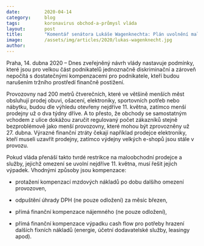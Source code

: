 ```yaml
---
date:         2020-04-14
category:     blog
tags:         koronavirus obchod-a-průmysl vláda
layout:       post
title:        "Komentář senátora Lukáše Wagenknechta: Plán uvolnění maloobchodu je pro část podnikatelů likvidační"
image:        /assets/img/articles/2020/lukas-wagenknecht.jpg
author:       
--- 
```


Praha, 14. dubna 2020 – Dnes zveřejněný návrh vlády nastavuje podmínky, které jsou pro velkou část podnikatelů jednoznačně diskriminační a zároveň nepočítá s dostatečnými kompenzacemi pro podnikatele, kteří budou narušením tržního prostředí finančně postižení.

Provozovny nad 200 metrů čtverečních, které ve většině menších měst obsluhují prodej obuvi, ošacení, elektroniky, sportovních potřeb nebo nábytku, budou dle výhledu otevřeny nejdříve 11. května, zatímco menší prodejny už o dva týdny dříve. A to přesto, že obchody se samostatným vchodem z ulice dokážou zaručit regulovaný počet zákazníků stejně bezproblémově jako menší provozovny, které mohou být zprovozněny už 27. dubna. Výrazné finanční ztráty čekají například prodejce elektroniky, kteří museli uzavřít prodejny, zatímco výdejny velkých e-shopů jsou stále v provozu. 

Pokud vláda přenáší takto tvrdé restrikce na maloobchodní prodejce a služby, jejichž omezení se uvolní nejdříve 11. května, musí řešit jejich výpadek. Vhodnými způsoby jsou kompenzace:

* protažení kompenzací mzdových nákladů po dobu dalšího omezení provozoven, 

* odpuštění úhrady DPH (ne pouze odložení) za měsíc březen, 

* přímá finanční kompenzace nájemného (ne pouze odložení),

* přímá finanční kompenzace výpadku cash flow pro potřeby hrazení dalších fixních nákladů (energie, účetní dodavatelské služby, leasingy apod).
